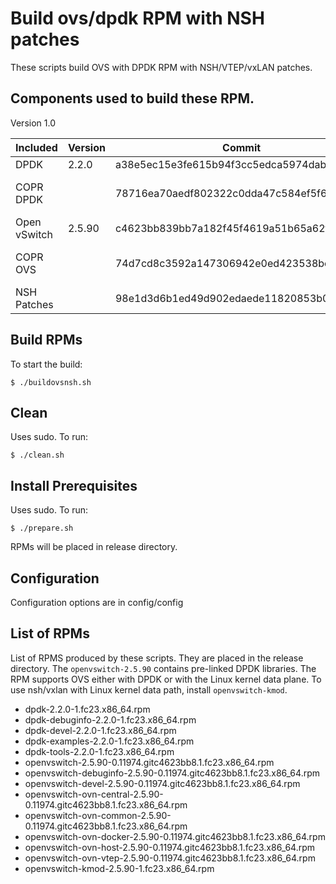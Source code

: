 Build ovs/dpdk RPM with NSH patches
===================================

These scripts build OVS with DPDK RPM with NSH/VTEP/vxLAN patches.

Components used to build these RPM.
-------------------------------------------------------------

Version 1.0


| Included | Version | Commit | Upstream |
| -------- | ------- | ------ | -------- |
DPDK | 2.2.0 | a38e5ec15e3fe615b94f3cc5edca5974dab325ab | (http://dpdk.org/dpdk.git) |
| COPR DPDK | | 78716ea70aedf802322c0dda47c584ef5f6c9168 | (http://copr-dist-git.fedorainfracloud.org/cgit/pmatilai/dpdk-snapshot/dpdk.git) |
| Open vSwitch | 2.5.90 | c4623bb839bb7a182f45f4619a51b65a62f675e7 | (https://github.com/openvswitch/ovs.git) |
| COPR OVS | | 74d7cd8c3592a147306942e0ed423538bc08d4eb | (http://copr-dist-git.fedorainfracloud.org/cgit/pmatilai/dpdk-snapshot/openvswitch.git) |
| NSH Patches | | 98e1d3d6b1ed49d902edaede11820853b0ad5037 | (https://github.com/yyang13/ovs_nsh_patches.git) |

Build RPMs
----------

To start the build:

```
$ ./buildovsnsh.sh
```

Clean
----------
Uses sudo. To run:
```
$ ./clean.sh
```

Install Prerequisites
---------------------
Uses sudo. To run:

```
$ ./prepare.sh
```

RPMs will be placed in release directory.

Configuration
-------------
Configuration options are in config/config

List of RPMs
---------

List of RPMS produced by these scripts. They are placed in the release directory. The `openvswitch-2.5.90` contains pre-linked DPDK libraries. The RPM supports OVS either with DPDK or with the Linux kernel data plane. To use nsh/vxlan with Linux kernel data path, install `openvswitch-kmod`. 

* dpdk-2.2.0-1.fc23.x86_64.rpm
* dpdk-debuginfo-2.2.0-1.fc23.x86_64.rpm
* dpdk-devel-2.2.0-1.fc23.x86_64.rpm
* dpdk-examples-2.2.0-1.fc23.x86_64.rpm
* dpdk-tools-2.2.0-1.fc23.x86_64.rpm
* openvswitch-2.5.90-0.11974.gitc4623bb8.1.fc23.x86_64.rpm
* openvswitch-debuginfo-2.5.90-0.11974.gitc4623bb8.1.fc23.x86_64.rpm
* openvswitch-devel-2.5.90-0.11974.gitc4623bb8.1.fc23.x86_64.rpm
* openvswitch-ovn-central-2.5.90-0.11974.gitc4623bb8.1.fc23.x86_64.rpm
* openvswitch-ovn-common-2.5.90-0.11974.gitc4623bb8.1.fc23.x86_64.rpm
* openvswitch-ovn-docker-2.5.90-0.11974.gitc4623bb8.1.fc23.x86_64.rpm
* openvswitch-ovn-host-2.5.90-0.11974.gitc4623bb8.1.fc23.x86_64.rpm
* openvswitch-ovn-vtep-2.5.90-0.11974.gitc4623bb8.1.fc23.x86_64.rpm
* openvswitch-kmod-2.5.90-1.fc23.x86_64.rpm

